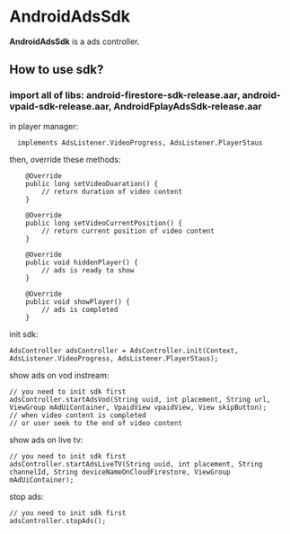 # AndroidAdsSdk
**AndroidAdsSdk** is a ads controller.
## How to use sdk?
### import all of libs: android-firestore-sdk-release.aar, android-vpaid-sdk-release.aar, AndroidFplayAdsSdk-release.aar
in player manager:
```
  implements AdsListener.VideoProgress, AdsListener.PlayerStaus
```
then, override these methods:
```
    @Override
    public long setVideoDuaration() {
        // return duration of video content
    }

    @Override
    public long setVideoCurrentPosition() {
        // return current position of video content
    }

    @Override
    public void hiddenPlayer() {
        // ads is ready to show
    }

    @Override
    public void showPlayer() {
        // ads is completed
    }
```
init sdk:
```
AdsController adsController = AdsController.init(Context, AdsListener.VideoProgress, AdsListener.PlayerStaus);
```
show ads on vod instream:
```
// you need to init sdk first
adsController.startAdsVod(String uuid, int placement, String url, ViewGroup mAdUiContainer, VpaidView vpaidView, View skipButton);
// when video content is completed 
// or user seek to the end of video content
```
show ads on live tv:
```
// you need to init sdk first
adsController.startAdsLiveTV(String uuid, int placement, String channelId, String deviceNameOnCloudFirestore, ViewGroup mAdUiContainer);
```
stop ads:
```
// you need to init sdk first
adsController.stopAds();
```